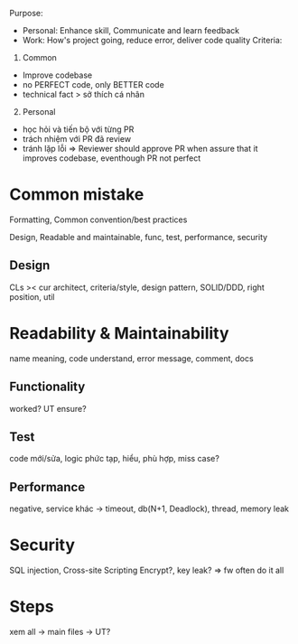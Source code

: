 Purpose: 
- Personal: Enhance skill, Communicate and learn feedback 
- Work: How's project going, reduce error, deliver code quality
Criteria:
1. Common
* Improve codebase
* no PERFECT code, only BETTER code
* technical fact > sở thích cá nhân
2. Personal
* học hỏi và tiến bộ với từng PR
* trách nhiệm với PR đã review
* tránh lặp lỗi
=> Reviewer should approve PR when assure that it improves codebase, eventhough PR not perfect

# Common mistake
Formatting, Common convention/best practices

Design, Readable and maintainable, func, test, performance, security

## Design
CLs ><
cur architect, criteria/style, design pattern, SOLID/DDD, right position, util
# Readability & Maintainability
name meaning, code understand, error message, comment, docs
## Functionality
worked?
UT ensure? 
## Test
code mới/sửa, logic phức tạp, hiểu, phù hợp, miss case?
## Performance
negative, service khác -> timeout, db(N+1, Deadlock), thread, memory leak
# Security
SQL injection, Cross-site Scripting
Encrypt?, key leak?
=> fw often do it all 

# Steps

xem all -> main files -> UT?





